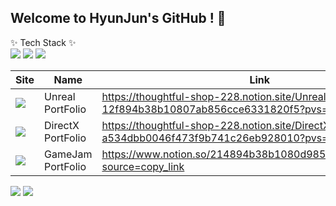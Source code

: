 ## Welcome to HyunJun's GitHub ! 👋

✨ Tech Stack ✨ <br>
  <img src="https://img.shields.io/badge/Unreal-20232a.svg?style=for-the-badge&logo=Unreal Engine&logoColor=#0E1128" /> <img src="https://img.shields.io/badge/Blueprint-20232a.svg?style=for-the-badge&logo=blueprint&logoColor=#137CBD" /> <img src="https://img.shields.io/badge/C++-20232a.svg?style=for-the-badge&logo=cplusplus&logoColor=#00599C" />

Site|Name|Link|
---|---| ---| 
<img src="https://img.shields.io/badge/Notion-20232a.svg?style=for-the-badge&logo=notion&logoColor=#000000" />  |Unreal PortFolio| https://thoughtful-shop-228.notion.site/Unreal-12f894b38b10807ab856cce6331820f5?pvs=4      
<img src="https://img.shields.io/badge/Notion-20232a.svg?style=for-the-badge&logo=notion&logoColor=#000000" />  |DirectX PortFolio| https://thoughtful-shop-228.notion.site/DirectX2D-a534dbb0046f473f9b741c26eb928010?pvs=4     
<img src="https://img.shields.io/badge/Notion-20232a.svg?style=for-the-badge&logo=notion&logoColor=#000000" />  |GameJam PortFolio| https://www.notion.so/214894b38b1080d98594f46164d4c9d5?source=copy_link

<img src="https://github-readme-stats.vercel.app/api?username=IlLa00&show_icons=true&theme=radical" />
<img src="https://github-readme-stats.vercel.app/api/top-langs/?username=IlLa00&layout=compact" />




<!--
**IiLa00/IiLa00** is a ✨ _special_ ✨ repository because its `README.md` (this file) appears on your GitHub profile.

Here are some ideas to get you started:

- 🔭 I’m currently working on ...
- 🌱 I’m currently learning ...
- 👯 I’m looking to collaborate on ...
- 🤔 I’m looking for help with ...
- 💬 Ask me about ...
- 📫 How to reach me: ...
- 😄 Pronouns: ...
- ⚡ Fun fact: ...
-->
